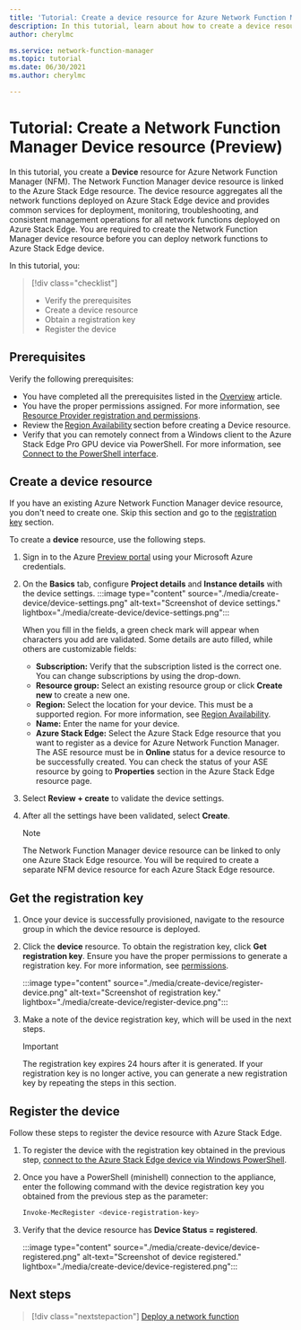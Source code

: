 ```yaml
---
title: 'Tutorial: Create a device resource for Azure Network Function Manager'
description: In this tutorial, learn about how to create a device resource for Azure Network Function Manager.
author: cherylmc

ms.service: network-function-manager
ms.topic: tutorial
ms.date: 06/30/2021
ms.author: cherylmc

---
```

# Tutorial: Create a Network Function Manager Device resource (Preview)

In this tutorial, you create a **Device** resource for Azure Network Function Manager (NFM). The Network Function Manager device resource is linked to the Azure Stack Edge resource. The device resource aggregates all the network functions deployed on Azure Stack Edge device and provides common services for deployment, monitoring, troubleshooting, and consistent management operations for all network functions deployed on Azure Stack Edge. You are required to create the Network Function Manager device resource before you can deploy network functions to Azure Stack Edge device.

In this tutorial, you:

> [!div class="checklist"]
> * Verify the  prerequisites
> * Create a device resource
> * Obtain a registration key
> * Register the device

## <a name="pre"></a>Prerequisites

Verify the following prerequisites:

* You have completed all the prerequisites listed in the [Overview](overview.md#prereq) article.
* You have the proper permissions assigned. For more information, see [Resource Provider registration and permissions](overview.md#permissions).
* Review the [Region Availability](overview.md#regions) section before creating a Device resource.
* Verify that you can remotely connect from a Windows client to the Azure Stack Edge Pro GPU device via PowerShell. For more information, see [Connect to the PowerShell interface](../databox-online/azure-stack-edge-gpu-connect-powershell-interface.md#connect-to-the-powershell-interface).

## <a name="create"></a>Create a device resource

If you have an existing Azure Network Function Manager device resource, you don't need to create one. Skip this section and go to the [registration key](#key) section.

To create a **device** resource, use the following steps.

1. Sign in to the Azure [Preview portal](https://aka.ms/AzureNetworkFunctionManager) using your Microsoft Azure credentials.

1. On the **Basics** tab, configure **Project details** and **Instance details** with the device settings.
   :::image type="content" source="./media/create-device/device-settings.png" alt-text="Screenshot of device settings." lightbox="./media/create-device/device-settings.png":::

   When you fill in the fields, a green check mark will appear when characters you add are validated. Some details are auto filled, while others are customizable fields:

   * **Subscription:** Verify that the subscription listed is the correct one. You can change subscriptions by using the drop-down.
   * **Resource group:** Select an existing resource group or click **Create new** to create a new one.
   * **Region:** Select the location for your device. This must be a supported region. For more information, see [Region Availability](overview.md#regions).
   * **Name:** Enter the name for your device.
   * **Azure Stack Edge:** Select the Azure Stack Edge resource that you want to register as a device for Azure Network Function Manager. The ASE resource must be in **Online** status for a device resource to be successfully created. You can check the status of your ASE resource by going to **Properties** section in the Azure Stack Edge resource page.
1. Select **Review + create** to validate the device settings.
1. After all the settings have been validated, select **Create**.
   
   >[!NOTE]
   >The Network Function Manager device resource can be linked to only one Azure Stack Edge resource. You will be required to create a separate NFM device resource for each Azure Stack Edge resource.
   >

## <a name="key"></a>Get the registration key

1. Once your device is successfully provisioned, navigate to the resource group in which the device resource is deployed.
1. Click the **device** resource. To obtain the registration key, click **Get registration key**. Ensure you have the proper permissions to generate a registration key. For more information, see [permissions](overview.md#permissions).

   :::image type="content" source="./media/create-device/register-device.png" alt-text="Screenshot of registration key." lightbox="./media/create-device/register-device.png":::
1. Make a note of the device registration key, which will be used in the next steps.

   > [!IMPORTANT]
   > The registration key expires 24 hours after it is generated. If your registration key is no longer active, you can generate a new registration key by repeating the steps in this section.
   >

## <a name="registration"></a>Register the device

Follow these steps to register the device resource with Azure Stack Edge.

1. To register the device with the registration key obtained in the previous step, [connect to the Azure Stack Edge device via Windows PowerShell](../databox-online/azure-stack-edge-gpu-connect-powershell-interface.md#connect-to-the-powershell-interface).

1. Once you have a PowerShell (minishell) connection to the appliance, enter the following command with the device registration key you obtained from the previous step as the parameter:
   ```powershell
   Invoke-MecRegister <device-registration-key>
   ```

1. Verify that the device resource has **Device Status = registered**.

   :::image type="content" source="./media/create-device/device-registered.png" alt-text="Screenshot of device registered." lightbox="./media/create-device/device-registered.png":::
 
## Next steps

> [!div class="nextstepaction"]
> [Deploy a network function](deploy-functions.md)
